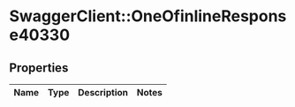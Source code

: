 # SwaggerClient::OneOfinlineResponse40330

## Properties
Name | Type | Description | Notes
------------ | ------------- | ------------- | -------------


